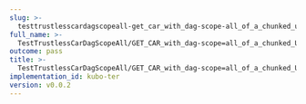 ```yaml
---
slug: >-
  testtrustlesscardagscopeall-get_car_with_dag-scope-all_of_a_chunked_unixfs_file_(format-car)-header_content-disposition
full_name: >-
  TestTrustlessCarDagScopeAll/GET_CAR_with_dag-scope=all_of_a_chunked_UnixFS_file_(format=car)/Header_Content-Disposition
outcome: pass
title: >-
  TestTrustlessCarDagScopeAll/GET_CAR_with_dag-scope=all_of_a_chunked_UnixFS_file_(format=car)/Header_Content-Disposition
implementation_id: kubo-ter
version: v0.0.2
---
```


